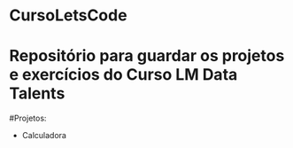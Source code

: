 # CursoLetsCode
# Repositório para guardar os projetos e exercícios do Curso LM Data Talents

#Projetos:

- Calculadora